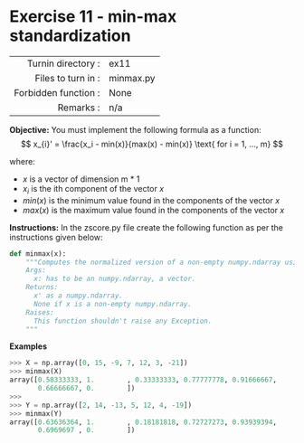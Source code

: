 # Exercise 11 - min-max standardization

|                         |                    |
| -----------------------:| ------------------ |
|   Turnin directory :    |  ex11              |
|   Files to turn in :    |  minmax.py         |
|   Forbidden function :  |  None              |
|   Remarks :             |  n/a               |

**Objective:**
You must implement the following formula as a function:  
$$
x_{i}' = \frac{x_i - min(x)}{max(x) - min(x)} \text{ for i = 1, ..., m}
$$

where:
- $x$ is a vector of dimension m * 1
- $x_i$ is the ith component of the vector $x$
- $min(x)$ is the minimum value found in the components of the vector $x$
- $max(x)$ is the maximum value found in the components of the vector $x$

**Instructions:**
In the zscore.py file create the following function as per the instructions given below:
```python
def minmax(x):
    """Computes the normalized version of a non-empty numpy.ndarray using the min-max standardization.
    Args:
      x: has to be an numpy.ndarray, a vector.
    Returns:
      x' as a numpy.ndarray. 
      None if x is a non-empty numpy.ndarray.
    Raises:
      This function shouldn't raise any Exception.
    """
```

**Examples**
```python
>>> X = np.array([0, 15, -9, 7, 12, 3, -21])
>>> minmax(X)
array([0.58333333, 1.        , 0.33333333, 0.77777778, 0.91666667,
       0.66666667, 0.        ])
>>>
>>> Y = np.array([2, 14, -13, 5, 12, 4, -19])
>>> minmax(Y)
array([0.63636364, 1.        , 0.18181818, 0.72727273, 0.93939394,
       0.6969697 , 0.        ])
```
